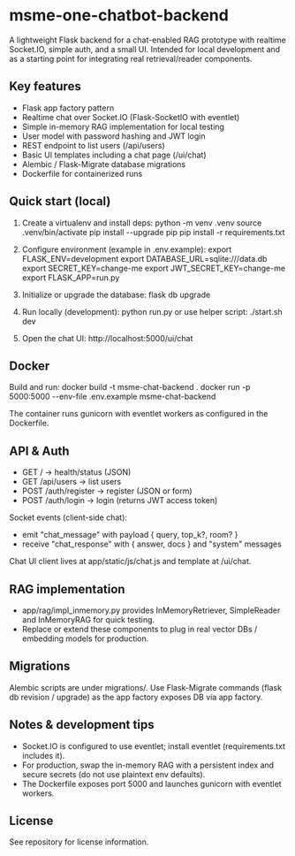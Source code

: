 # msme-one-chatbot-backend

A lightweight Flask backend for a chat-enabled RAG prototype with realtime Socket.IO, simple auth, and a small UI. Intended for local development and as a starting point for integrating real retrieval/reader components.

## Key features
- Flask app factory pattern
- Realtime chat over Socket.IO (Flask-SocketIO with eventlet)
- Simple in-memory RAG implementation for local testing
- User model with password hashing and JWT login
- REST endpoint to list users (/api/users)
- Basic UI templates including a chat page (/ui/chat)
- Alembic / Flask-Migrate database migrations
- Dockerfile for containerized runs

## Quick start (local)
1. Create a virtualenv and install deps:
    python -m venv .venv
    source .venv/bin/activate
    pip install --upgrade pip
    pip install -r requirements.txt

2. Configure environment (example in .env.example):
    export FLASK_ENV=development
    export DATABASE_URL=sqlite:///data.db
    export SECRET_KEY=change-me
    export JWT_SECRET_KEY=change-me
    export FLASK_APP=run.py

3. Initialize or upgrade the database:
    flask db upgrade

4. Run locally (development):
    python run.py
    or use helper script:
    ./start.sh dev

5. Open the chat UI:
    http://localhost:5000/ui/chat

## Docker
Build and run:
  docker build -t msme-chat-backend .
  docker run -p 5000:5000 --env-file .env.example msme-chat-backend

The container runs gunicorn with eventlet workers as configured in the Dockerfile.

## API & Auth
- GET / -> health/status (JSON)
- GET /api/users -> list users
- POST /auth/register -> register (JSON or form)
- POST /auth/login -> login (returns JWT access token)

Socket events (client-side chat):
- emit "chat_message" with payload { query, top_k?, room? }
- receive "chat_response" with { answer, docs } and "system" messages

Chat UI client lives at app/static/js/chat.js and template at /ui/chat.

## RAG implementation
- app/rag/impl_inmemory.py provides InMemoryRetriever, SimpleReader and InMemoryRAG for quick testing.
- Replace or extend these components to plug in real vector DBs / embedding models for production.

## Migrations
Alembic scripts are under migrations/. Use Flask-Migrate commands (flask db revision / upgrade) as the app factory exposes DB via app factory.

## Notes & development tips
- Socket.IO is configured to use eventlet; install eventlet (requirements.txt includes it).
- For production, swap the in-memory RAG with a persistent index and secure secrets (do not use plaintext env defaults).
- The Dockerfile exposes port 5000 and launches gunicorn with eventlet workers.

## License
See repository for license information.